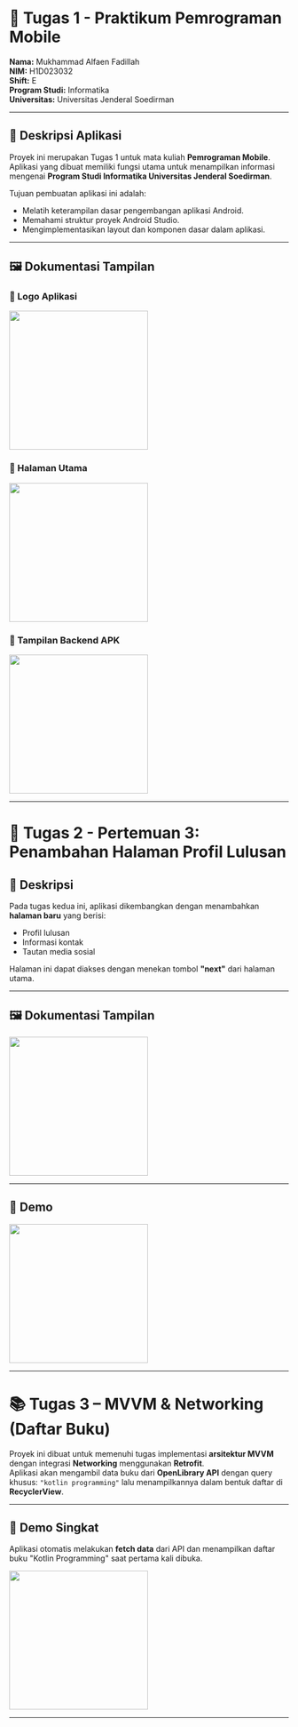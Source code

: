 # 📱 Tugas 1 - Praktikum Pemrograman Mobile  

**Nama:** Mukhammad Alfaen Fadillah  
**NIM:** H1D023032  
**Shift:** E  
**Program Studi:** Informatika  
**Universitas:** Universitas Jenderal Soedirman  

---

## 📖 Deskripsi Aplikasi  
Proyek ini merupakan Tugas 1 untuk mata kuliah **Pemrograman Mobile**.  
Aplikasi yang dibuat memiliki fungsi utama untuk menampilkan informasi mengenai **Program Studi Informatika Universitas Jenderal Soedirman**.  

Tujuan pembuatan aplikasi ini adalah:  
- Melatih keterampilan dasar pengembangan aplikasi Android.  
- Memahami struktur proyek Android Studio.  
- Mengimplementasikan layout dan komponen dasar dalam aplikasi.  

---

## 🖼️ Dokumentasi Tampilan  

### 🔹 Logo Aplikasi  
<img src="https://github.com/alpaenf/If-Unsoed-Mobile/blob/main/app/src/main/res/drawable/Gambar1.jpg" width="250">

### 🔹 Halaman Utama  
<img src="https://github.com/alpaenf/If-Unsoed-Mobile/blob/main/app/src/main/res/drawable/Gambar2.jpg" width="250">

### 🔹 Tampilan Backend APK  
<img src="https://github.com/alpaenf/If-Unsoed-Mobile/blob/main/app/src/main/res/drawable/Gambar3.jpg" width="250">  

---

# 📘 Tugas 2 - Pertemuan 3: Penambahan Halaman Profil Lulusan  

## 📖 Deskripsi  
Pada tugas kedua ini, aplikasi dikembangkan dengan menambahkan **halaman baru** yang berisi:  
- Profil lulusan  
- Informasi kontak  
- Tautan media sosial  

Halaman ini dapat diakses dengan menekan tombol **"next"** dari halaman utama.  

---

## 🖼️ Dokumentasi Tampilan  
<img src="https://github.com/alpaenf/If-Unsoed-Mobile/blob/main/app/src/main/res/drawable/Gambar%20WhatsApp%202025-09-22%20pukul%2022.37.31_76adcdc7.jpg" width="250">

---

## 📸 Demo  
<img src="https://github.com/alpaenf/If-Unsoed-Mobile/blob/main/app/src/main/res/drawable/Demo_Praktikum%20(1).gif" width="250">  

---

# 📚 Tugas 3 – MVVM & Networking (Daftar Buku)  

Proyek ini dibuat untuk memenuhi tugas implementasi **arsitektur MVVM** dengan integrasi **Networking** menggunakan **Retrofit**.  
Aplikasi akan mengambil data buku dari **OpenLibrary API** dengan query khusus: `"kotlin programming"` lalu menampilkannya dalam bentuk daftar di **RecyclerView**.  

---

## 📸 Demo Singkat  
Aplikasi otomatis melakukan **fetch data** dari API dan menampilkan daftar buku "Kotlin Programming" saat pertama kali dibuka.  

  <img src="https://github.com/alpaenf/If-Unsoed-Mobile/blob/main/app/src/main/res/raw/demopertemuan4.gif" width="250"/>

---
